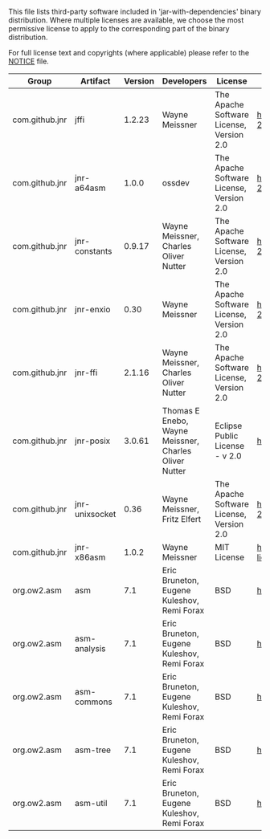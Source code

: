 This file lists third-party software included in
'jar-with-dependencies' binary distribution. Where multiple licenses
are available, we choose the most permissive license to apply to the
corresponding part of the binary distribution.

For full license text and copyrights (where applicable) please refer
to the [NOTICE](src/main/resources/META-INF/NOTICE) file.

| Group | Artifact | Version | Developers | License | License URL |
|-|-|-|-|-|-|
| com.github.jnr | jffi | 1.2.23 | Wayne Meissner | The Apache Software License, Version 2.0 | http://www.apache.org/licenses/LICENSE-2.0.txt |
| com.github.jnr | jnr-a64asm | 1.0.0 | ossdev | The Apache Software License, Version 2.0 | http://www.apache.org/licenses/LICENSE-2.0.txt |
| com.github.jnr | jnr-constants | 0.9.17 | Wayne Meissner, Charles Oliver Nutter | The Apache Software License, Version 2.0 | http://www.apache.org/licenses/LICENSE-2.0.txt |
| com.github.jnr | jnr-enxio | 0.30 | Wayne Meissner | The Apache Software License, Version 2.0 | http://www.apache.org/licenses/LICENSE-2.0.txt |
| com.github.jnr | jnr-ffi | 2.1.16 | Wayne Meissner, Charles Oliver Nutter | The Apache Software License, Version 2.0 | http://www.apache.org/licenses/LICENSE-2.0.txt |
| com.github.jnr | jnr-posix | 3.0.61 | Thomas E Enebo, Wayne Meissner, Charles Oliver Nutter | Eclipse Public License - v 2.0 | https://www.eclipse.org/legal/epl-2.0/ |
| com.github.jnr | jnr-unixsocket | 0.36 | Wayne Meissner, Fritz Elfert | The Apache Software License, Version 2.0 | http://www.apache.org/licenses/LICENSE-2.0.txt |
| com.github.jnr | jnr-x86asm | 1.0.2 | Wayne Meissner | MIT License | http://www.opensource.org/licenses/mit-license.php |
| org.ow2.asm | asm | 7.1 | Eric Bruneton, Eugene Kuleshov, Remi Forax | BSD | http://asm.ow2.org/license.html |
| org.ow2.asm | asm-analysis | 7.1 | Eric Bruneton, Eugene Kuleshov, Remi Forax | BSD | http://asm.ow2.org/license.html |
| org.ow2.asm | asm-commons | 7.1 | Eric Bruneton, Eugene Kuleshov, Remi Forax | BSD | http://asm.ow2.org/license.html |
| org.ow2.asm | asm-tree | 7.1 | Eric Bruneton, Eugene Kuleshov, Remi Forax | BSD | http://asm.ow2.org/license.html |
| org.ow2.asm | asm-util | 7.1 | Eric Bruneton, Eugene Kuleshov, Remi Forax | BSD | http://asm.ow2.org/license.html |
